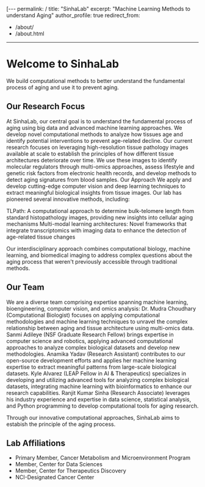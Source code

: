 [---
permalink: /
title: "SinhaLab"
excerpt: "Machine Learning Methods to understand Aging"
author_profile: true
redirect_from: 
  - /about/
  - /about.html
---
# Welcome to SinhaLab

We build computational methods to better understand the fundamental process of aging and use it to prevent aging.

## Our Research Focus

At SinhaLab, our central goal is to understand the fundamental process of aging using big data and advanced machine learning approaches. We develop novel computational methods to analyze how tissues age and identify potential interventions to prevent age-related decline.
Our current research focuses on leveraging high-resolution tissue pathology images available at scale to establish the principles of how different tissue architectures deteriorate over time. We use these images to identify molecular regulators through multi-omics approaches, assess lifestyle and genetic risk factors from electronic health records, and develop methods to detect aging signatures from blood samples.
Our Approach
We apply and develop cutting-edge computer vision and deep learning techniques to extract meaningful biological insights from tissue images. Our lab has pioneered several innovative methods, including:

TLPath: A computational approach to determine bulk-telomere length from standard histopathology images, providing new insights into cellular aging mechanisms
Multi-modal learning architectures: Novel frameworks that integrate transcriptomics with imaging data to enhance the detection of age-related tissue changes

Our interdisciplinary approach combines computational biology, machine learning, and biomedical imaging to address complex questions about the aging process that weren't previously accessible through traditional methods.

## Our Team
We are a diverse team comprising expertise spanning machine learning, bioengineering, computer vision, and omics analysis:
Dr. Mudra Choudhary (Computational Biologist) focuses on applying computational methodologies and machine learning techniques to unravel the complex relationship between aging and tissue architecture using multi-omics data.
Sanmi Adileye (NSF Graduate Research Fellow) brings expertise in computer science and robotics, applying advanced computational approaches to analyze complex biological datasets and develop new methodologies.
Anamika Yadav (Research Assistant) contributes to our open-source development efforts and applies her machine learning expertise to extract meaningful patterns from large-scale biological datasets.
Kyle Alvarez (LEAP Fellow in AI & Therapeutics) specializes in developing and utilizing advanced tools for analyzing complex biological datasets, integrating machine learning with bioinformatics to enhance our research capabilities.
Ranjit Kumar Sinha (Research Associate) leverages his industry experience and expertise in data science, statistical analysis, and Python programming to develop computational tools for aging research.

Through our innovative computational approaches, SinhaLab aims to estabish the principle of the aging process.

## Lab Affiliations

- Primary Member, Cancer Metabolism and Microenvironment Program
- Member, Center for Data Sciences
- Member, Center for Therapeutics Discovery
- NCI-Designated Cancer Center
